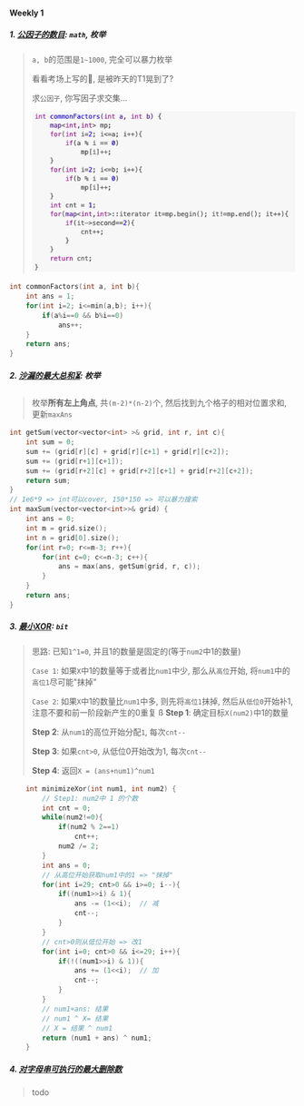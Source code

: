 #### Weekly 1

##### 1. [公因子的数目](https://leetcode.cn/problems/number-of-common-factors/): `math`, 枚举
> `a, b`的范围是`1~1000`, 完全可以暴力枚举
> 
> 看看考场上写的💩, 是被昨天的T1晃到了?
> 
> 求`公因子`, 你写因子求交集...
> 
> ![LC6192](/appendix/LC6192.png)

```CPP
int commonFactors(int a, int b){
    int ans = 1;
    for(int i=2; i<=min(a,b); i++){
        if(a%i==0 && b%i==0)
            ans++;
    }
    return ans;
}
```

##### 2. [沙漏的最大总和⏳](https://leetcode.cn/problems/maximum-sum-of-an-hourglass/): 枚举

> 枚举**所有左上角点**, 共`(m-2)*(n-2)`个, 然后找到九个格子的相对位置求和, 更新`maxAns`

```CPP
int getSum(vector<vector<int> >& grid, int r, int c){
    int sum = 0;
    sum += (grid[r][c] + grid[r][c+1] + grid[r][c+2]);
    sum += (grid[r+1][c+1]);
    sum += (grid[r+2][c] + grid[r+2][c+1] + grid[r+2][c+2]);
    return sum;
}
// 1e6*9 => int可以cover, 150*150 => 可以暴力搜索
int maxSum(vector<vector<int>>& grid) {
    int ans = 0;
    int m = grid.size();
    int n = grid[0].size();
    for(int r=0; r<=m-3; r++){
        for(int c=0; c<=n-3; c++){
            ans = max(ans, getSum(grid, r, c));
        }
    }
    return ans;
}
```


##### 3. [最小XOR](https://leetcode.cn/problems/minimize-xor/): `bit`
> 思路: 已知`1^1=0`, 并且1的数量是固定的(等于`num2`中1的数量)
> 
> `Case 1`: 如果`X`中1的数量等于或者比`num1`中少, 那么从`高位`开始, 将`num1`中的`高位1`尽可能"抹掉"
> 
> `Case 2`: 如果`X`中1的数量比`num1`中多, 则先将`高位1`抹掉, 然后从`低位0`开始补1, 注意不要和前一阶段新产生的0重复
> ß
> **Step 1**: 确定目标`X(num2)`中1的数量
> 
> **Step 2**: 从`num1`的高位开始分配`1`, 每次`cnt--`
> 
> **Step 3**: 如果`cnt>0`, 从低位0开始改为1, 每次`cnt--`
> 
> **Step 4**: 返回`X = (ans+num1)^num1`

```CPP
    int minimizeXor(int num1, int num2) {
        // Step1: num2中 1 的个数
        int cnt = 0;
        while(num2!=0){
            if(num2 % 2==1)
                cnt++;
            num2 /= 2;
        }
        int ans = 0;
        // 从高位开始获取num1中的1 => "抹掉"
        for(int i=29; cnt>0 && i>=0; i--){
            if((num1>>i) & 1){
                ans -= (1<<i);  // 减
                cnt--;
            }
        }
        // cnt>0则从低位开始 => 改1
        for(int i=0; cnt>0 && i<=29; i++){
            if(!((num1>>i) & 1)){
                ans += (1<<i);  // 加
                cnt--;
            }
        }
        // num1+ans: 结果
        // num1 ^ X= 结果
        // X = 结果 ^ num1
        return (num1 + ans) ^ num1;
    }
```

##### 4. [对字母串可执行的最大删除数](https://leetcode.cn/problems/maximum-deletions-on-a-string/)
> todo